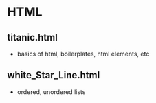 # HTML
## titanic.html
<ul>
<li>basics of html, boilerplates, html elements, etc</li>
</ul>

## white_Star_Line.html
<ul>
<li>ordered, unordered lists</li>
</ul>
